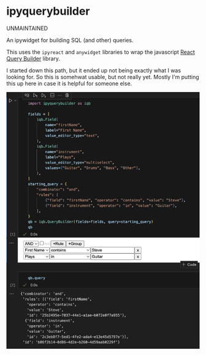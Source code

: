 # ipyquerybuilder

UNMAINTAINED

An ipywidget for building SQL (and other) queries.

This uses the `ipyreact` and `anywidget` libraries to
wrap the javascript [React Query Builder](https://react-querybuilder.js.org/)
library.

I started down this path, but it ended up not being exactly what I was
looking for. So this is somehwat usable, but not really yet.
Mostly I'm putting this up here in case it is helpful for someone else.

![demo_screenshot.png](docs/demo_screenshot.png)
